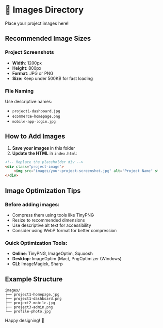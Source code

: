 # 📸 Images Directory

Place your project images here!

## Recommended Image Sizes

### Project Screenshots
- **Width**: 1200px
- **Height**: 800px
- **Format**: JPG or PNG
- **Size**: Keep under 500KB for fast loading

### File Naming
Use descriptive names:
- `project1-dashboard.jpg`
- `ecommerce-homepage.png`
- `mobile-app-login.jpg`

## How to Add Images

1. **Save your images** in this folder
2. **Update the HTML** in `index.html`:

```html
<!-- Replace the placeholder div -->
<div class="project-image">
    <img src="images/your-project-screenshot.jpg" alt="Project Name" style="width: 100%; height: 100%; object-fit: cover;">
</div>
```

## Image Optimization Tips

### Before adding images:
- Compress them using tools like TinyPNG
- Resize to recommended dimensions
- Use descriptive alt text for accessibility
- Consider using WebP format for better compression

### Quick Optimization Tools:
- **Online**: TinyPNG, ImageOptim, Squoosh
- **Desktop**: ImageOptim (Mac), PngOptimizer (Windows)
- **CLI**: ImageMagick, Sharp

## Example Structure
```
images/
├── project1-homepage.jpg
├── project1-dashboard.png
├── project2-mobile.jpg
├── project3-admin.png
└── profile-photo.jpg
```

Happy designing! 🎨 
